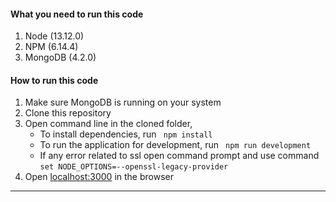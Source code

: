 

#### What you need to run this code
1. Node (13.12.0)
2. NPM (6.14.4)
3. MongoDB (4.2.0)

####  How to run this code
1. Make sure MongoDB is running on your system
2. Clone this repository
3. Open command line in the cloned folder,
   - To install dependencies, run ```  npm install  ```
   - To run the application for development, run ```  npm run development  ```
   - If any error related to ssl open command prompt and use command 
   ``` set NODE_OPTIONS=--openssl-legacy-provider ```
4. Open [localhost:3000](http://localhost:3000/) in the browser
----
